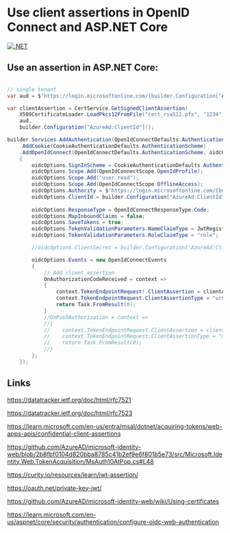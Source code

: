 # Use client assertions in OpenID Connect and ASP.NET Core

[![.NET](https://github.com/damienbod/oidc-client-assertion/actions/workflows/dotnet.yml/badge.svg)](https://github.com/damienbod/oidc-client-assertion/actions/workflows/dotnet.yml)



## Use an assertion in ASP.NET Core:

```csharp

// single tenant
var aud = $"https://login.microsoftonline.com/{builder.Configuration["AzureAd:TenantId"]!}/oauth2/v2.0/token";

var clientAssertion = CertService.GetSignedClientAssertion(
	X509CertificateLoader.LoadPkcs12FromFile("cert_rsa512.pfx", "1234"),
	aud,
	builder.Configuration["AzureAd:ClientId"]!);

builder.Services.AddAuthentication(OpenIdConnectDefaults.AuthenticationScheme)
	.AddCookie(CookieAuthenticationDefaults.AuthenticationScheme)
	.AddOpenIdConnect(OpenIdConnectDefaults.AuthenticationScheme, oidcOptions =>
	{
		oidcOptions.SignInScheme = CookieAuthenticationDefaults.AuthenticationScheme;
		oidcOptions.Scope.Add(OpenIdConnectScope.OpenIdProfile);
		oidcOptions.Scope.Add("user.read");
		oidcOptions.Scope.Add(OpenIdConnectScope.OfflineAccess);
		oidcOptions.Authority = $"https://login.microsoftonline.com/{builder.Configuration["AzureAd:TenantId"]}/v2.0/";
		oidcOptions.ClientId = builder.Configuration["AzureAd:ClientId"];
		
		oidcOptions.ResponseType = OpenIdConnectResponseType.Code;
		oidcOptions.MapInboundClaims = false;
		oidcOptions.SaveTokens = true;
		oidcOptions.TokenValidationParameters.NameClaimType = JwtRegisteredClaimNames.Name;
		oidcOptions.TokenValidationParameters.RoleClaimType = "role";

		//oidcOptions.ClientSecret = builder.Configuration["AzureAd:ClientSecret"];

		oidcOptions.Events = new OpenIdConnectEvents
		{
			// Add client_assertion            
			OnAuthorizationCodeReceived = context =>
			{
				context.TokenEndpointRequest!.ClientAssertion = clientAssertion;
				context.TokenEndpointRequest.ClientAssertionType = "urn:ietf:params:oauth:client-assertion-type:jwt-bearer";
				return Task.FromResult(0);
			}
			//OnPushAuthorization = context =>
			//{
			//    context.TokenEndpointRequest.ClientAssertion = clientAssertion;
			//    context.TokenEndpointRequest.ClientAssertionType = "urn:ietf:params:oauth:client-assertion-type:jwt-bearer";
			//    return Task.FromResult(0);
			//}
		};
	});
```

## Links

https://datatracker.ietf.org/doc/html/rfc7521

https://datatracker.ietf.org/doc/html/rfc7523

https://learn.microsoft.com/en-us/entra/msal/dotnet/acquiring-tokens/web-apps-apis/confidential-client-assertions

https://github.com/AzureAD/microsoft-identity-web/blob/2b8fbf0104d820bba8785c41b2ef9e6f801b5e73/src/Microsoft.Identity.Web.TokenAcquisition/MsAuth10AtPop.cs#L48

https://curity.io/resources/learn/jwt-assertion/

https://oauth.net/private-key-jwt/

https://github.com/AzureAD/microsoft-identity-web/wiki/Using-certificates

https://learn.microsoft.com/en-us/aspnet/core/security/authentication/configure-oidc-web-authentication